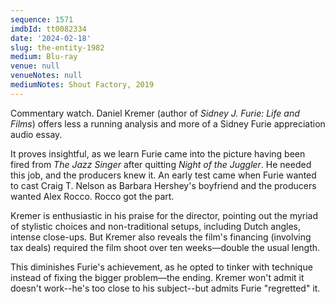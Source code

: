 ```yaml
---
sequence: 1571
imdbId: tt0082334
date: '2024-02-18'
slug: the-entity-1982
medium: Blu-ray
venue: null
venueNotes: null
mediumNotes: Shout Factory, 2019
---
```



Commentary watch. Daniel Kremer (author of _Sidney J. Furie: Life and Films_) offers less a running analysis and more of a Sidney Furie appreciation audio essay.

It proves insightful, as we learn Furie came into the picture having been fired from <span data-imdb-id="tt0080948">_The Jazz Singer_</span> after quitting <span data-imdb-id="tt0081230">_Night of the Juggler_</span>. He needed this job, and the producers knew it. An early test came when Furie wanted to cast Craig T. Nelson as Barbara Hershey's boyfriend and the producers wanted Alex Rocco. Rocco got the part.

Kremer is enthusiastic in his praise for the director, pointing out the myriad of stylistic choices and non-traditional setups, including Dutch angles, intense close-ups. But Kremer also reveals the film's financing (involving tax deals) required the film shoot over ten weeks—double the usual length.

This diminishes Furie's achievement, as he opted to tinker with technique instead of fixing the bigger problem—the ending. Kremer won't admit it doesn't work--he's too close to his subject--but admits Furie "regretted" it.
